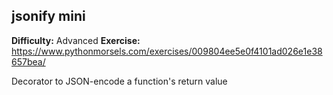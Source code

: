 ## jsonify mini
**Difficulty:** Advanced
**Exercise:** https://www.pythonmorsels.com/exercises/009804ee5e0f4101ad026e1e38657bea/

Decorator to JSON-encode a function's return value
    